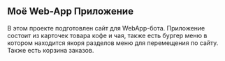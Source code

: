 ## Моё Web-App Приложение
В этом проекте подготовлен сайт для WebApp-бота. Приложение состоит из карточек товара кофе и чая, также есть бургер меню в котором находится якоря разделов меню для перемещения по сайту. Также есть корзина заказов.
